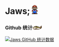 # Jaws;<img src="https://github.com/jawswzr/jawswzr/blob/8450fc39cb0daa3f8659cd35d7c76c7683dc8fc6/Mario_Hello_Big.gif" width="30px">

###  Github 统计<img src="https://github.com/jawswzr/jawswzr/blob/c86ef78eb7f0a2de753463206f839d51a924f76f/2a5ffca53016a7af-1.gif" width="30px">

[![Jaws GitHub 统计数据](https://github-readme-stats.vercel.app/api?username=jawswzr&show_icons=true&count_private=true)](https://github.com/jawswzr)
